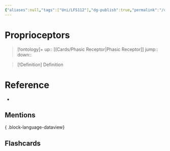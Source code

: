 ```yaml
---
{"aliases":null,"tags":["Uni/LFS112"],"dg-publish":true,"permalink":"/cards/proprioceptors/","dgPassFrontmatter":true}
---
```


# Proprioceptors

> [!ontology]+
> up::  [[Cards/Phasic Receptor\|Phasic Receptor]]
> jump:: 
> down:: 

> [!Definition] Definition

# Reference

- 

## Mentions


{ .block-language-dataview}

## Flashcards